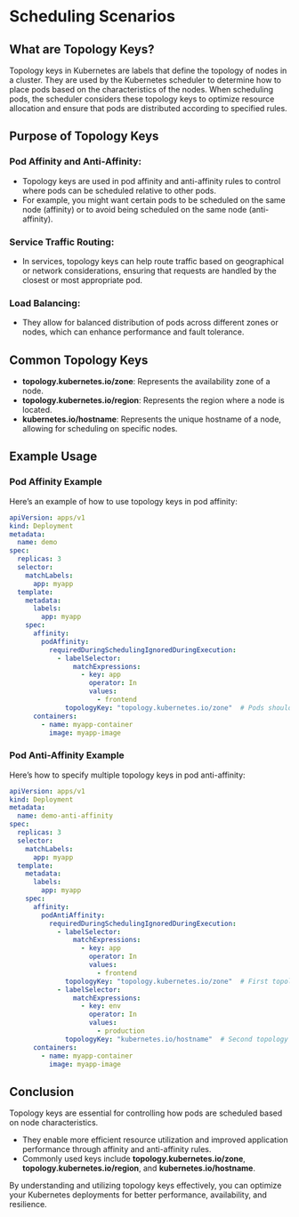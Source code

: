 # Scheduling Scenarios

## What are Topology Keys?
Topology keys in Kubernetes are labels that define the topology of nodes in a cluster. They are used by the Kubernetes scheduler to determine how to place pods based on the characteristics of the nodes. When scheduling pods, the scheduler considers these topology keys to optimize resource allocation and ensure that pods are distributed according to specified rules.

## Purpose of Topology Keys

### Pod Affinity and Anti-Affinity:
- Topology keys are used in pod affinity and anti-affinity rules to control where pods can be scheduled relative to other pods.
- For example, you might want certain pods to be scheduled on the same node (affinity) or to avoid being scheduled on the same node (anti-affinity).

### Service Traffic Routing:
- In services, topology keys can help route traffic based on geographical or network considerations, ensuring that requests are handled by the closest or most appropriate pod.

### Load Balancing:
- They allow for balanced distribution of pods across different zones or nodes, which can enhance performance and fault tolerance.

## Common Topology Keys
- **topology.kubernetes.io/zone**: Represents the availability zone of a node.
- **topology.kubernetes.io/region**: Represents the region where a node is located.
- **kubernetes.io/hostname**: Represents the unique hostname of a node, allowing for scheduling on specific nodes.

## Example Usage

### Pod Affinity Example
Here’s an example of how to use topology keys in pod affinity:
```yaml
apiVersion: apps/v1
kind: Deployment
metadata:
  name: demo
spec:
  replicas: 3
  selector:
    matchLabels:
      app: myapp
  template:
    metadata:
      labels:
        app: myapp
    spec:
      affinity:
        podAffinity:
          requiredDuringSchedulingIgnoredDuringExecution:
            - labelSelector:
                matchExpressions:
                  - key: app
                    operator: In
                    values:
                      - frontend
              topologyKey: "topology.kubernetes.io/zone"  # Pods should be co-located in the same zone.
      containers:
        - name: myapp-container
          image: myapp-image
```

### Pod Anti-Affinity Example
Here’s how to specify multiple topology keys in pod anti-affinity:
```yaml
apiVersion: apps/v1
kind: Deployment
metadata:
  name: demo-anti-affinity
spec:
  replicas: 3
  selector:
    matchLabels:
      app: myapp
  template:
    metadata:
      labels:
        app: myapp
    spec:
      affinity:
        podAntiAffinity:
          requiredDuringSchedulingIgnoredDuringExecution:
            - labelSelector:
                matchExpressions:
                  - key: app
                    operator: In
                    values:
                      - frontend
              topologyKey: "topology.kubernetes.io/zone"  # First topology key for anti-affinity.
            - labelSelector:
                matchExpressions:
                  - key: env
                    operator: In
                    values:
                      - production
              topologyKey: "kubernetes.io/hostname"  # Second topology key for anti-affinity.
      containers:
        - name: myapp-container
          image: myapp-image
```

## Conclusion
Topology keys are essential for controlling how pods are scheduled based on node characteristics.
- They enable more efficient resource utilization and improved application performance through affinity and anti-affinity rules.
- Commonly used keys include **topology.kubernetes.io/zone**, **topology.kubernetes.io/region**, and **kubernetes.io/hostname**.

By understanding and utilizing topology keys effectively, you can optimize your Kubernetes deployments for better performance, availability, and resilience.

